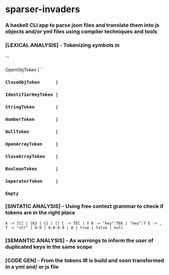 # sparser-invaders

### A haskell CLI app to parse json files and translate them into js objects and/or yml files using compiler techniques and tools
### [LEXICAL ANALYSIS] - Tokenizing symbols in
### ``
 OpenObjToken       | ``
### ``CloseObjToken      | ``
 ### ``IdentifierKeyToken |``
 ### ``StringToken        |``
 ### ``NumberToken        |``
 ### ``NullToken          |``
### ``OpenArrayToken     |``
### ``CloseArrayToken    |``
### ``BooleanToken       |``
### ``SeparatorToken     |``
### ``Empty ``
 
### [SINTATIC ANALYSIS] - Using free context grammar to check if tokens are in the right place 
``
A -> [C] | {K} | {} | []
C -> TEC | T
K -> "key":TEK | "key":T
E -> ,
T -> "str" | 0-9 | 0.0-9.9 | A | true | false | null
``

### [SEMANTIC ANALYSIS] - As warnings to inform the user of duplicated keys in the same scope

### [CODE GEN] - From the tokens IR is build and soon transformed in a yml and/ or js file
